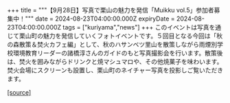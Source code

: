 +++
title = """【9月28日】写真で栗山の魅力を発信「Muikku vol.5」参加者募集中！"""
date = 2024-08-23T04:00:00.000Z
expiryDate = 2024-08-23T04:00:00.000Z
tags = ["kuriyama","news"]
+++
このイベントは写真を通じて栗山町の魅力を発信していくフォトイベントです。５回目となる今回は「秋の森散策＆焚火カフェ編」として、秋のハサンベツ里山を散策しながら雨煙別学校環境教育リーダーの諸橋淳さんのガイドのもと写真撮影会を行います。散策後は、焚火を囲みながらドリンクと焼マシュマロや、その他焼菓子を味わいます。焚火会場にスクリーンも設置し、栗山町のネイチャー写真を投影しご覧いただきます。

[[source]](https://www.town.kuriyama.hokkaido.jp/soshiki/53/28586.html)
